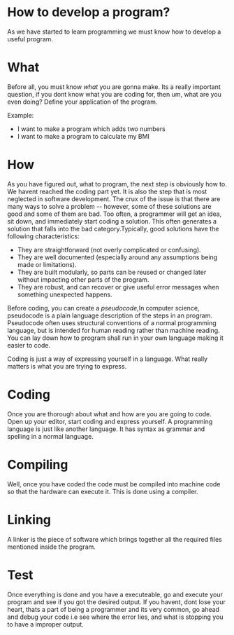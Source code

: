 # How to develop a program?

As we have started to learn programming we must know how to develop a useful program.

# What

Before all, you must know *what* you are gonna make. Its a really important question, if you dont know what you are coding for, then um,
what are you even doing? Define your application of the program.

Example:

- I want to make a program which adds two numbers
- I want to make a program to calculate my BMI

# How

As you have figured out, what to program, the next step is obviously how to. We havent reached the coding part yet.
It is also the step that is most neglected in software development. The crux of the issue is that there are many ways 
to solve a problem -- however, some of these solutions are good and some of them are bad. Too often, a programmer will 
get an idea, sit down, and immediately start coding a solution. This often generates a solution that falls into the bad 
category.Typically, good solutions have the following characteristics:

- They are straightforward (not overly complicated or confusing).
- They are well documented (especially around any assumptions being made or limitations).
- They are built modularly, so parts can be reused or changed later without impacting other parts of the program.
- They are robust, and can recover or give useful error messages when something unexpected happens.

Before coding, you can create a *pseudocode*,In computer science, pseudocode is a plain language description of the steps in an 
program. Pseudocode often uses structural conventions of a normal programming language, but is intended for human reading rather 
than machine reading. You can lay down how to program shall run in your own language making it easier to code. 

Coding is just a way of expressing yourself in a language. What really matters is what you are trying to express.

# Coding

Once you are thorough about what and how are you are going to code. Open up your editor, start coding and express yourself.
A programming language is just like another language. It has syntax as grammar and spelling in a normal language.

# Compiling

Well, once you have coded the code must be compiled into machine code so that the hardware can execute it.
This is done using a compiler.

# Linking

A linker is the piece of software which brings together all the required files mentioned inside the program.

# Test

Once everything is done and you have a executeable, go and execute your program and see if you got the desired output.
If you havent, dont lose your heart, thats a part of being a programmer and its very common, go ahead and debug your code i.e
see where the error lies, and what is stopping you to have a improper output.
